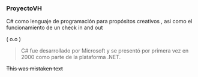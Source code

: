 ### ProyectoVH
C# como lenguaje de programación para propósitos creativos , asi como el funcionamiento de un check in and out



( o.o )


> C# fue desarrollado por Microsoft y se presentó por primera vez en 2000 como parte de la plataforma .NET.

~~This was mistaken text~~ 
